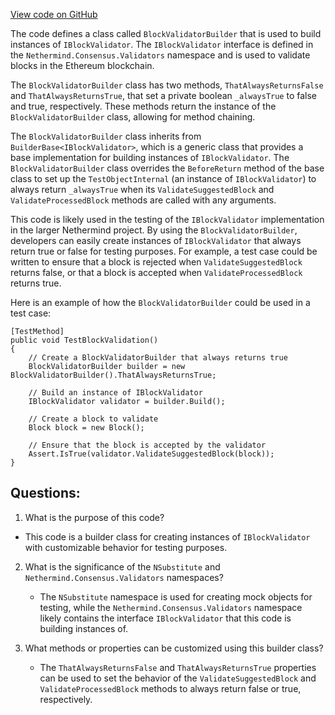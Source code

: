 [View code on GitHub](https://github.com/nethermindeth/nethermind/Nethermind.Core.Test/Builders/BlockValidatorBuilder.cs)

The code defines a class called `BlockValidatorBuilder` that is used to build instances of `IBlockValidator`. The `IBlockValidator` interface is defined in the `Nethermind.Consensus.Validators` namespace and is used to validate blocks in the Ethereum blockchain. 

The `BlockValidatorBuilder` class has two methods, `ThatAlwaysReturnsFalse` and `ThatAlwaysReturnsTrue`, that set a private boolean `_alwaysTrue` to false and true, respectively. These methods return the instance of the `BlockValidatorBuilder` class, allowing for method chaining. 

The `BlockValidatorBuilder` class inherits from `BuilderBase<IBlockValidator>`, which is a generic class that provides a base implementation for building instances of `IBlockValidator`. The `BlockValidatorBuilder` class overrides the `BeforeReturn` method of the base class to set up the `TestObjectInternal` (an instance of `IBlockValidator`) to always return `_alwaysTrue` when its `ValidateSuggestedBlock` and `ValidateProcessedBlock` methods are called with any arguments. 

This code is likely used in the testing of the `IBlockValidator` implementation in the larger Nethermind project. By using the `BlockValidatorBuilder`, developers can easily create instances of `IBlockValidator` that always return true or false for testing purposes. For example, a test case could be written to ensure that a block is rejected when `ValidateSuggestedBlock` returns false, or that a block is accepted when `ValidateProcessedBlock` returns true. 

Here is an example of how the `BlockValidatorBuilder` could be used in a test case:

```
[TestMethod]
public void TestBlockValidation()
{
    // Create a BlockValidatorBuilder that always returns true
    BlockValidatorBuilder builder = new BlockValidatorBuilder().ThatAlwaysReturnsTrue;

    // Build an instance of IBlockValidator
    IBlockValidator validator = builder.Build();

    // Create a block to validate
    Block block = new Block();

    // Ensure that the block is accepted by the validator
    Assert.IsTrue(validator.ValidateSuggestedBlock(block));
}
```
## Questions: 
 1. What is the purpose of this code?
   - This code is a builder class for creating instances of `IBlockValidator` with customizable behavior for testing purposes.

2. What is the significance of the `NSubstitute` and `Nethermind.Consensus.Validators` namespaces?
   - The `NSubstitute` namespace is used for creating mock objects for testing, while the `Nethermind.Consensus.Validators` namespace likely contains the interface `IBlockValidator` that this code is building instances of.

3. What methods or properties can be customized using this builder class?
   - The `ThatAlwaysReturnsFalse` and `ThatAlwaysReturnsTrue` properties can be used to set the behavior of the `ValidateSuggestedBlock` and `ValidateProcessedBlock` methods to always return false or true, respectively.